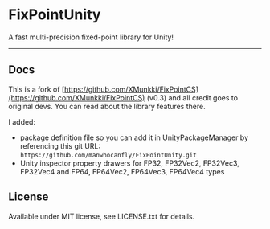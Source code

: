 # FixPointUnity

A fast multi-precision fixed-point library for Unity!

---

## Docs

This is a fork of [https://github.com/XMunkki/FixPointCS](https://github.com/XMunkki/FixPointCS) (v0.3) and all credit goes to original devs. You can read about the library features there. 

I added:

- package definition file so you can add it in UnityPackageManager by referencing this git URL: `https://github.com/manwhocanfly/FixPointUnity.git`
- Unity inspector property drawers for FP32, FP32Vec2, FP32Vec3, FP32Vec4 and FP64, FP64Vec2, FP64Vec3, FP64Vec4 types

## License

Available under MIT license, see LICENSE.txt for details.